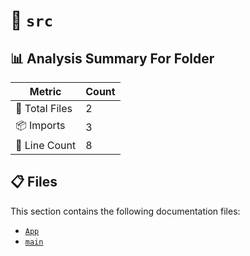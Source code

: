 # 📁 `src`

## 📊 Analysis Summary For Folder

| Metric | Count |
|--------|-------|
| 📁 Total Files | 2 |
| 📦 Imports | 3 |
| 🔢 Line Count | 8 |


## 📋 Files

This section contains the following documentation files:

- [`App`](./App.md)
- [`main`](./main.md)